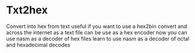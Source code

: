 # Txt2hex
Convert into hex from text useful if you want to use a hex2bin convert and across the internet as a text file can be use as a hex encoder
now you can use nasm as a decoder of hex files
learn to use nasm as a decoder of octal and hexadecimal decodes
